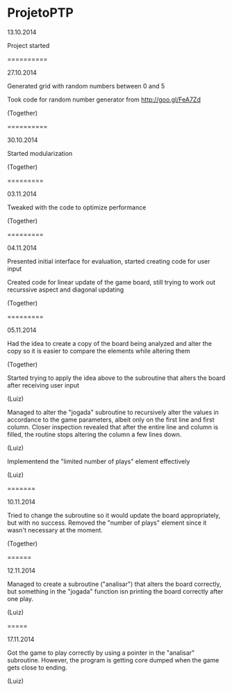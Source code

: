 ProjetoPTP
==========
13.10.2014

Project started

==========

27.10.2014

Generated grid with random numbers between 0 and 5

Took code for random number generator from http://goo.gl/FeA7Zd

(Together)

==========

30.10.2014

Started modularization

(Together)

=========

03.11.2014

Tweaked with the code to optimize performance

(Together)

=========

04.11.2014

Presented initial interface for evaluation, started creating code for user input

Created code for linear update of the game board, still trying to work out recurssive aspect and diagonal updating

(Together)

=========

05.11.2014

Had the idea to create a copy of the board being analyzed and alter the copy so it is easier to compare the elements while altering them

(Together)

Started trying to apply the idea above to the subroutine that alters the board after receiving user input

(Luiz)

Managed to alter the "jogada" subroutine to recursively alter the values in accordance to the game parameters, albeit only on the first line and first column. Closer inspection revealed that after the entire line and column is filled, the routine stops altering the column a few lines down.

(Luiz)

Implementend the "limited number of plays" element effectively

(Luiz)

=======

10.11.2014

Tried to change the subroutine so it would update the board appropriately, but with no success. Removed the "number of plays" element since it wasn't necessary at the moment.

(Together)

======

12.11.2014

Managed to create a subroutine ("analisar") that alters the board correctly, but something in the "jogada" function isn printing the board correctly after one play.

(Luiz)

=====

17.11.2014

Got the game to play correctly by using a pointer in the "analisar" subroutine. However, the program is getting core dumped when the game gets close to ending.

(Luiz)
